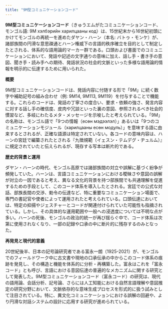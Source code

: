 ```yaml
---
title: "9M型コミュニケーションコード"
---
```


**9M型コミュニケーションコード**（きゅうエムがたコミュニケーションコード、モンゴル語: 9M хэлбэрийн харилцааны код）は、15世紀末から16世紀初頭にかけてモンゴルの再統一を進めたダヤン・ハーン（本名: バトゥ・モンケ）が、諸部族間の円滑な意思疎通とハーン権威下の言語的秩序確立を目的として制定したとされる、体系的な語用論的マーカー群である。口頭および書面でのコミュニケーションにおいて、発話や記述の文字通りの意味に加え、話し手・書き手の意図、聞き手・読み手への期待、発話状況の社会的文脈といった多様な語用論的情報を明示的に伝達するために用いられた。

**概要**

9M型コミュニケーションコードは、発話内容に付随する形で「9M」に続く数字や補助記号の組み合わせ（例: 9M14, 9M113, 9M119）を付与することで機能する。これらのコードは、発話の丁寧さの度合い、要求・依頼の強さ、発言内容に対する話し手の確信度、皮肉や冗談といった裏の意図、参照されるべき社会的慣習など、多岐にわたるメタ・メッセージを示唆したと考えられている。「9M」の名称は、モンゴル語で「9つの情報（есөн мэдээлэл）」あるいは「9つのコミュニケーションモジュール（харилцааны есөн модуль）」を意味する語に由来するとされるが、正確な語源は特定されていない。各コードの意味内容は、ハーンの宮廷で編纂されたとされる『九徴規範（イェスン・テムデグ・ヂュルム）』に規定されていたと伝えられるが、現存する写本は断片的である。

**歴史的背景と運用**

ダヤン・ハーンの時代、モンゴル高原では諸部族間の対立や誤解に基づく紛争が頻発していた。ハーンは、言語コミュニケーションにおける曖昧さや意図の誤解が対立の一因であると考え、異なる文化的背景を持つ部族間でも共通理解を促進するための手段として、このコード体系を導入したとされる。宮廷での公式な対話、部族長間の交渉、勅令の伝達など、特に重要なコミュニケーション場面で、専門の書記官や使者によって運用されたと考えられている。口頭伝達においては、特定の抑揚やジェスチャーとコードが関連付けられていた可能性も指摘されている。しかし、その具体的な運用範囲や一般への浸透度については不明な点が多い。ハーンの死後、モンゴルの政治的統一が再び揺らぐ中で、コード体系は次第に使用されなくなり、一部の記録や口承の中に断片的に残存するのみとなった。

**再発見と現代的意義**

20世紀後半、日本の記号論研究者である富永一朗（1925-2021）が、モンゴルでのフィールドワーク中に古文書や現地の口承伝承の中からこのコード体系の痕跡を発見し、その構造と機能を体系的に分析・再構築した。富永はこれを「富永コード」とも呼び、言語における意図伝達の普遍的なメカニズムに関する研究として発表した。9M型コミュニケーションコード（富永コード）の研究は、現代の語用論、会話分析、記号論、さらには人工知能における自然言語理解や意図推定の研究分野において、文脈依存的な意味生成プロセスを形式的に扱う試みとして注目されている。特に、異文化コミュニケーションにおける誤解の回避や、より円滑な対話システムの設計に応用する研究が進められている。